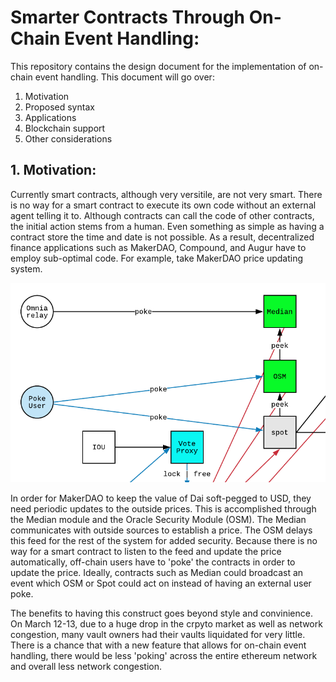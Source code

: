 # Smarter Contracts Through On-Chain Event Handling:

This repository contains the design document for the implementation of
on-chain event handling. This document will go over:

1. Motivation
2. Proposed syntax
3. Applications
4. Blockchain support 
5. Other considerations


## 1. Motivation:

Currently smart contracts, although very versitile, are not very smart. There is
no way for a smart contract to execute its own code without an external agent
telling it to. Although contracts can call the code of other contracts, the 
initial action stems from a human. Even something as simple as having a contract
store the time and date is not possible. As a result, decentralized finance applications
such as MakerDAO, Compound, and Augur have to employ sub-optimal code. For example, take 
MakerDAO price updating system.

![MakerDAO Price Update System](/images/MCD_System_2.0.png)

In order for MakerDAO to keep the value of Dai soft-pegged to USD, they need periodic updates
to the outside prices. This is accomplished through the Median module and the
Oracle Security Module (OSM). The Median communicates with outside sources to establish a price.
The OSM delays this feed for the rest of the system for added security. Because there is no way
for a smart contract to listen to the feed and update the price automatically, off-chain users
have to 'poke' the contracts in order to update the price. Ideally, contracts such as Median
could broadcast an event which OSM or Spot could act on instead of having an external user poke.

The benefits to having this construct goes beyond style and convinience. On March 12-13, due to
a huge drop in the crpyto market as well as network congestion, many vault owners had their
vaults liquidated for very little. There is a chance that with a new feature that allows for 
on-chain event handling, there would be less 'poking' across the entire ethereum network and 
overall less network congestion. 





